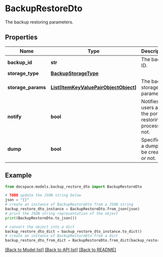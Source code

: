 # BackupRestoreDto

The backup restoring parameters.

## Properties

Name | Type | Description | Notes
------------ | ------------- | ------------- | -------------
**backup_id** | **str** | The backup ID. | [optional] 
**storage_type** | [**BackupStorageType**](BackupStorageType.md) |  | [optional] 
**storage_params** | [**List[ItemKeyValuePairObjectObject]**](ItemKeyValuePairObjectObject.md) | The backup storage parameters. | [optional] 
**notify** | **bool** | Notifies users about the portal restoring process or not. | [optional] 
**dump** | **bool** | Specifies if a dump will be created or not. | [optional] 

## Example

```python
from docspace.models.backup_restore_dto import BackupRestoreDto

# TODO update the JSON string below
json = "{}"
# create an instance of BackupRestoreDto from a JSON string
backup_restore_dto_instance = BackupRestoreDto.from_json(json)
# print the JSON string representation of the object
print(BackupRestoreDto.to_json())

# convert the object into a dict
backup_restore_dto_dict = backup_restore_dto_instance.to_dict()
# create an instance of BackupRestoreDto from a dict
backup_restore_dto_from_dict = BackupRestoreDto.from_dict(backup_restore_dto_dict)
```
[[Back to Model list]](../README.md#documentation-for-models) [[Back to API list]](../README.md#documentation-for-api-endpoints) [[Back to README]](../README.md)


